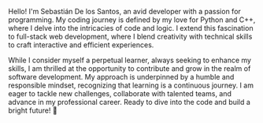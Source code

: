 Hello! I'm Sebastián De los Santos, an avid developer with a passion for programming. My coding journey is defined by my love for Python and C++, where I delve into the intricacies of code and logic. I extend this fascination to full-stack web development, where I blend creativity with technical skills to craft interactive and efficient experiences.

While I consider myself a perpetual learner, always seeking to enhance my skills, I am thrilled at the opportunity to contribute and grow in the realm of software development. My approach is underpinned by a humble and responsible mindset, recognizing that learning is a continuous journey. I am eager to tackle new challenges, collaborate with talented teams, and advance in my professional career. Ready to dive into the code and build a bright future! 🚀
